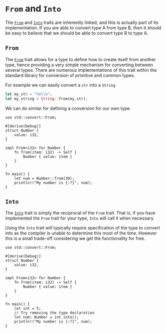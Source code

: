 # `From` and `Into`

The [`From`] and [`Into`] traits are inherently linked, and this is actually part of
its implementation. If you are able to convert type A from type B, then it
should be easy to believe that we should be able to convert type B to type A.

## `From`

The [`From`] trait allows for a type to define how to create itself from another
type, hence providing a very simple mechanism for converting between several
types. There are numerous implementations of this trait within the standard
library for conversion of primitive and common types.

For example we can easily convert a `str` into a `String`

```rust
let my_str = "hello";
let my_string = String::from(my_str);
```

We can do similar for defining a conversion for our own type.

```rust,editable
use std::convert::From;

#[derive(Debug)]
struct Number {
    value: i32,
}

impl From<i32> for Number {
    fn from(item: i32) -> Self {
        Number { value: item }
    }
}

fn main() {
    let num = Number::from(30);
    println!("My number is {:?}", num);
}
```

## `Into`

The [`Into`] trait is simply the reciprocal of the `From` trait. That is, if you
have implemented the `From` trait for your type, `Into` will call it when
necessary.

Using the `Into` trait will typically require specification of the type to
convert into as the compiler is unable to determine this most of the time.
However this is a small trade-off considering we get the functionality for free.

```rust,editable
use std::convert::From;

#[derive(Debug)]
struct Number {
    value: i32,
}

impl From<i32> for Number {
    fn from(item: i32) -> Self {
        Number { value: item }
    }
}

fn main() {
    let int = 5;
    // Try removing the type declaration
    let num: Number = int.into();
    println!("My number is {:?}", num);
}
```

[`From`]: https://doc.rust-lang.org/std/convert/trait.From.html
[`Into`]: https://doc.rust-lang.org/std/convert/trait.Into.html

